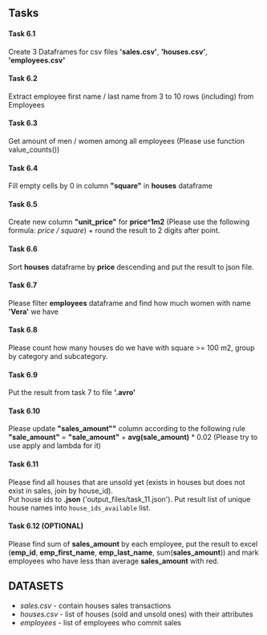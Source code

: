 ﻿
## Tasks

#### Task 6.1
Create 3 Dataframes for csv files __'sales.csv'__, __'houses.csv'__, __'employees.csv'__

#### Task 6.2
Extract employee first name / last name from 3 to 10 rows (including) from Employees

#### Task 6.3
Get amount of men / women among all employees (Please use function value_counts())

#### Task 6.4
Fill empty cells by 0 in column __"square"__ in __houses__ dataframe

#### Task 6.5
Create new column __"unit_price"__ for __price^1m2__ (Please use the following formula: _price / square_) + round the result to 2 digits after point.

#### Task 6.6
Sort __houses__ dataframe by __price__ descending and put the result to json file.

#### Task 6.7
Please filter __employees__ dataframe and find how much women with name __'Vera'__ we have

#### Task 6.8
Please count how many houses do we have with square >= 100 m2, group by category and subcategory.

#### Task 6.9
Put the result from task 7 to file __'.avro'__

#### Task 6.10
Please update __"sales_amount""__ column according to the following rule __"sale_amount"__ = __"sale_amount"__ + __avg(sale_amount)__ * 0.02 (Please try to use apply and lambda for it)

#### Task 6.11
Please find all houses that are unsold yet (exists in houses but does not exist in sales, join by house_id).  
Put house ids to __.json__ ('output_files/task_11.json'). Put result list of unique house names into `house_ids_available` list.

#### Task 6.12 __(OPTIONAL)__
Please find sum of __sales_amount__ by each employee, put the result to excel (__emp_id__, __emp_first_name__, __emp_last_name__, sum(__sales_amount__)) and mark employees who have less than average __sales_amount__ with red.

## DATASETS

* _sales.csv_ - contain houses sales transactions
* _houses.csv_ - list of houses (sold and unsold ones) with their attributes
* _employees_ - list of employees who commit sales
